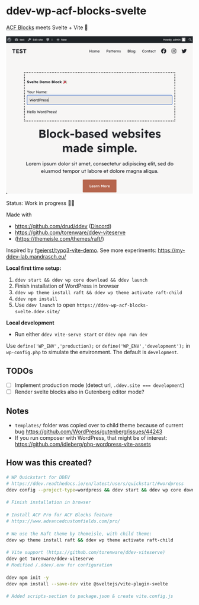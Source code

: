 # ddev-wp-acf-blocks-svelte


[ACF Blocks](https://www.advancedcustomfields.com/resources/blocks/) meets Svelte + Vite 🧡

![Screenshot block with svelte input binding](.screenshot.png?raw=true)

Status: Work in progress 🧑‍🔧

Made with

- https://github.com/drud/ddev ([Discord](https://discord.gg/hCZFfAMc5k))
- https://github.com/torenware/ddev-viteserve
- (https://themeisle.com/themes/raft/)

Inspired by [fgeierst/typo3-vite-demo](https://github.com/fgeierst/typo3-vite-demo). See more experiments: https://my-ddev-lab.mandrasch.eu/

**Local first time setup:**

1. `ddev start && ddev wp core download && ddev launch`
1. Finish installation of WordPress in browser
1. `ddev wp theme install raft && ddev wp theme activate raft-child`
1. `ddev npm install`
1. Use `ddev launch` to open `https://ddev-wp-acf-blocks-svelte.ddev.site/`

**Local development**

- Run either `ddev vite-serve start` or `ddev npm run dev`

Use `define('WP_ENV','production);` or `define('WP_ENV','development');` in `wp-config.php` to simulate the environment. The default is `development`. 

## TODOs

- [ ] Implement production mode (detect url, `.ddev.site === development`)
- [ ] Render svelte blocks also in Gutenberg editor mode?

## Notes

- `templates/` folder was copied over to child theme because of current bug https://github.com/WordPress/gutenberg/issues/44243
- If you run composer with WordPress, that might be of interest: https://github.com/idleberg/php-wordpress-vite-assets

## How was this created?

```bash
# WP Quickstart for DDEV
# https://ddev.readthedocs.io/en/latest/users/quickstart/#wordpress
ddev config --project-type=wordpress && ddev start && ddev wp core download && ddev launch

# Finish installation in browser

# Install ACF Pro for ACF Blocks feature
# https://www.advancedcustomfields.com/pro/

# We use the Raft theme by themeisle, with child theme:
ddev wp theme install raft && ddev wp theme activate raft-child

# Vite support (https://github.com/torenware/ddev-viteserve)
ddev get torenware/ddev-viteserve
# Modified /.ddev/.env for configuration

ddev npm init -y
ddev npm install --save-dev vite @sveltejs/vite-plugin-svelte

# Added scripts-section to package.json & create vite.config.js
```

